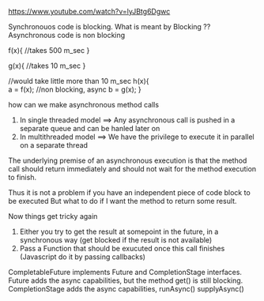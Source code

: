 https://www.youtube.com/watch?v=lyJBtg6Dgwc


Synchronouos code is blocking.
What is meant by Blocking ??
Asynchronous code is non blocking

f(x){
    //takes 500 m_sec
}

g(x){
    //takes 10 m_sec
}


//would take little more than 10 m_sec
h(x){   
     a = f(x); //non blocking, async
     b = g(x);
}


how can we make asynchronous method calls
1. In single threaded model ==> Any asynchronous call is pushed in a separate queue and can be hanled later on
2. In multithreaded model ==> We have the privilege to execute it in parallel on a separate thread

The underlying premise of an asynchronous execution is that the method call should return immediately
and should not wait for the method execution to finish.

Thus it is not a problem if you have an independent piece of code block to be executed
But what to do if I want the method to return some result.

Now things get tricky again
1. Either you try to  get the result at somepoint in the future, in a synchronous way (get blocked if the result is not available)
2. Pass a Function that should be exucuted once this call finishes (Javascript do it by passing callbacks)

CompletableFuture implements Future and CompletionStage interfaces.<br>
Future adds the async capabilities, but the method get() is still blocking.<br>
CompletionStage adds the async capabilities, runAsync() supplyAsync()
